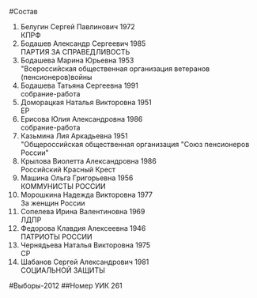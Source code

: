 #Состав
1. Белугин Сергей Павлинович 1972   
    КПРФ
2. Бодашев Александр Сергеевич 1985   
    ПАРТИЯ ЗА СПРАВЕДЛИВОСТЬ
3. Бодашева Марина Юрьевна 1953   
    "Всероссийская общественная организация ветеранов (пенсионеров)войны
4. Бодашева Татьяна Сергеевна 1991   
    собрание-работа
5. Доморацкая Наталья Викторовна 1951   
    ЕР
6. Ерисова Юлия Александровна 1986   
    собрание-работа
7. Казьмина Лия Аркадьевна 1951   
    "Общероссийская общественная организация "Союз пенсионеров России"
8. Крылова Виолетта Александровна 1986   
    Российский Красный Крест
9. Машина Ольга Григорьевна 1956   
    КОММУНИСТЫ РОССИИ
10. Морошкина Надежда Викторовна 1977   
    За женщин России
11. Сопелева Ирина Валентиновна 1969   
    ЛДПР
12. Федорова Клавдия Алексеевна 1946   
    ПАТРИОТЫ РОССИИ
13. Чернядьева Наталья Викторовна 1975   
    СР
14. Шабанов Сергей Александрович 1981   
    СОЦИАЛЬНОЙ ЗАЩИТЫ

#Выборы-2012
##Номер УИК
261